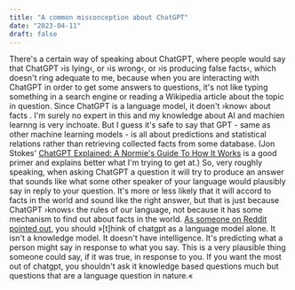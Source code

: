 ```yaml
---
title: "A common misconception about ChatGPT"
date: "2023-04-11"
draft: false
---
```


There's a certain way of speaking about ChatGPT, where people would say that ChatGPT ›is lying‹, or ›is wrong‹, or ›is producing false facts‹, which doesn't ring adequate to me, because when you are interacting with ChatGPT in order to get some answers to questions, it's not like typing something in a search engine or reading a Wikipedia article about the topic in question. Since ChatGPT is a language model, it doen't ›know‹ about facts . I'm surely no expert in this and my knowledge about AI and machien learnng is very inchoate. But I guess it's safe to say that GPT - same as other machine learning models - is all about predictions and statistical relations rather than retrieving collected facts from some database. (Jon Stokes' [ChatGPT Explained: A Normie's Guide To How It Works](https://www.jonstokes.com/p/chatgpt-explained-a-guide-for-normies) is a good primer and explains better what I'm trying to get at.) So, very roughly speaking, when asking ChatGPT a question it will try to produce an answer that sounds like what some other speaker of your language would plausibly say in reply to your question. It's more or less likely that it will accord to facts in the world and sound like the right answer, but that is just because ChatGPT ›knows‹ the rules of our language, not because it has some mechanism to find out about facts in the world. [As someone on Reddit pointed out](https://www.reddit.com/r/webdev/comments/12hj1h6/chatgpt_is_a_sneaky_lying_bastard_and_no_it_wont/), you should »[t]hink of chatgpt as a language model alone. It isn't a knowledge model. It doesn't have intelligence. It's predicting what a person might say in response to what you say. This is a very plausible thing someone could say, if it was true, in response to you. If you want the most out of chatgpt, you shouldn't ask it knowledge based questions much but questions that are a language question in nature.«